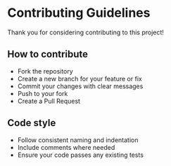# Contributing Guidelines

Thank you for considering contributing to this project!

## How to contribute

- Fork the repository
- Create a new branch for your feature or fix
- Commit your changes with clear messages
- Push to your fork
- Create a Pull Request

## Code style

- Follow consistent naming and indentation
- Include comments where needed
- Ensure your code passes any existing tests
